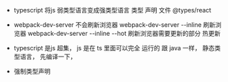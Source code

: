 - typescript  将js  弱类型语言变成强类型语言
    类型 声明 文件 @types/react

- webpack-dev-server                        不会刷新浏览器
    webpack-dev-server --inline             刷新浏览器
    webpack-dev-server --inline --hot       刷新浏览器需要更新的部分   热更新

- typescript 是js 超集，  js 是在 ts 里面可以完全 运行的
    跟 java 一样， 静态类型语言， 先编译一下， 
- 强制类型声明
